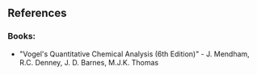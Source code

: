 ## References
### Books:
 
- "Vogel's Quantitative Chemical Analysis (6th Edition)" - J. Mendham, R.C. Denney, J. D. Barnes, M.J.K. Thomas
